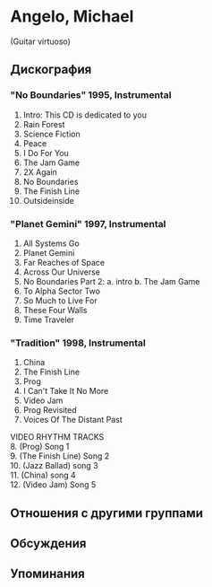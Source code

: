 # Angelo, Michael

(Guitar virtuoso)

## Дискография

### "No Boundaries" 1995, Instrumental

1. Intro: This CD is dedicated to you  
2. Rain Forest  
3. Science Fiction  
4. Peace  
5. I Do For You  
6. The Jam Game  
7. 2X Again  
8. No Boundaries  
9. The Finish Line  
10. Outsideinside

### "Planet Gemini" 1997, Instrumental

1. All Systems Go  
2. Planet Gemini  
3. Far Reaches of Space  
4. Across Our Universe  
5. No Boundaries Part 2: 
a. intro 
b. The Jam Game  
6. To Alpha Sector Two  
7. So Much to Live For  
8. These Four Walls  
9. Time Traveler

### "Tradition" 1998, Instrumental

1. China  
2. The Finish Line  
3. Prog  
4. I Can't Take It No More  
5. Video Jam  
6. Prog Revisited  
7. Voices Of The Distant Past  

VIDEO RHYTHM TRACKS  
8. (Prog) Song 1  
9. (The Finish Line) Song 2  
10. (Jazz Ballad) song 3  
11. (China) song 4  
12. (Video Jam) Song 5  


## Отношения с другими группами


## Обсуждения


## Упоминания

